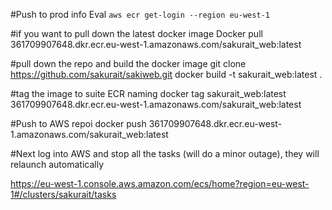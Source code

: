 #Push to prod info
Eval `aws ecr get-login --region eu-west-1`

#if you want to pull down the latest docker image 
Docker pull 361709907648.dkr.ecr.eu-west-1.amazonaws.com/sakurait_web:latest

#pull down the repo and build the docker image
git clone https://github.com/sakurait/sakiweb.git
docker build -t sakurait_web:latest .

#tag the image to suite ECR naming
docker tag sakurait_web:latest 361709907648.dkr.ecr.eu-west-1.amazonaws.com/sakurait_web:latest

#Push to AWS repoi
docker push 361709907648.dkr.ecr.eu-west-1.amazonaws.com/sakurait_web:latest

#Next log into AWS and stop all the tasks (will do a minor outage), they will relaunch automatically

https://eu-west-1.console.aws.amazon.com/ecs/home?region=eu-west-1#/clusters/sakurait/tasks


